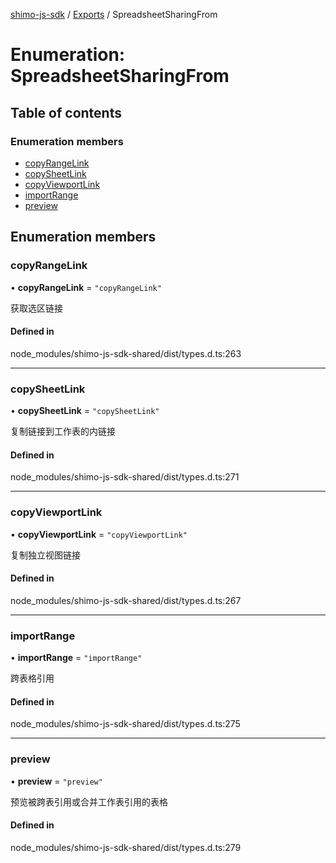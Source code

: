 [shimo-js-sdk](../README.md) / [Exports](../modules.md) / SpreadsheetSharingFrom

# Enumeration: SpreadsheetSharingFrom

## Table of contents

### Enumeration members

- [copyRangeLink](SpreadsheetSharingFrom.md#copyrangelink)
- [copySheetLink](SpreadsheetSharingFrom.md#copysheetlink)
- [copyViewportLink](SpreadsheetSharingFrom.md#copyviewportlink)
- [importRange](SpreadsheetSharingFrom.md#importrange)
- [preview](SpreadsheetSharingFrom.md#preview)

## Enumeration members

### copyRangeLink

• **copyRangeLink** = `"copyRangeLink"`

获取选区链接

#### Defined in

node_modules/shimo-js-sdk-shared/dist/types.d.ts:263

___

### copySheetLink

• **copySheetLink** = `"copySheetLink"`

复制链接到工作表的内链接

#### Defined in

node_modules/shimo-js-sdk-shared/dist/types.d.ts:271

___

### copyViewportLink

• **copyViewportLink** = `"copyViewportLink"`

复制独立视图链接

#### Defined in

node_modules/shimo-js-sdk-shared/dist/types.d.ts:267

___

### importRange

• **importRange** = `"importRange"`

跨表格引用

#### Defined in

node_modules/shimo-js-sdk-shared/dist/types.d.ts:275

___

### preview

• **preview** = `"preview"`

预览被跨表引用或合并工作表引用的表格

#### Defined in

node_modules/shimo-js-sdk-shared/dist/types.d.ts:279
